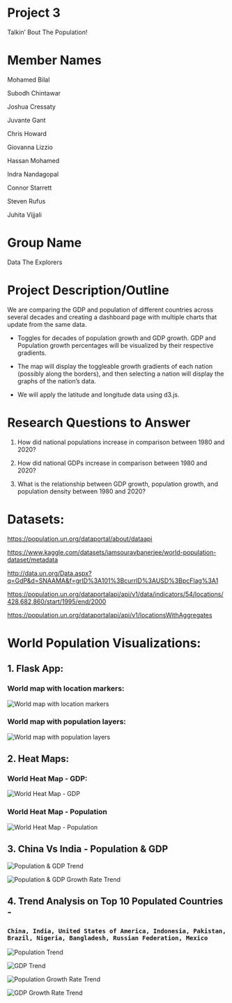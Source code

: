 # Project 3 
Talkin’ Bout The Population! 

# Member Names
Mohamed Bilal

Subodh Chintawar

Joshua Cressaty

Juvante Gant

Chris Howard

Giovanna Lizzio

Hassan Mohamed

Indra Nandagopal

Connor Starrett 

Steven Rufus

Juhita Vijjali

# Group Name 
Data The Explorers

# Project Description/Outline
We are comparing the GDP and population of different countries across several decades and creating a dashboard page with multiple charts that update from the same data.

- Toggles for decades of population growth and GDP growth. GDP and Population growth percentages will be visualized by their respective gradients.

- The map will display the toggleable growth gradients of each nation (possibly along the borders), and then selecting a nation will display the graphs of the nation’s data.

- We will apply the latitude and longitude data using d3.js.

# Research Questions to Answer

1. How did national populations increase in comparison between 1980 and 2020?

2. How did national GDPs increase in comparison between 1980 and 2020?

3. What is the relationship between GDP growth, population growth, and population density between 1980 and 2020? 


# Datasets:
https://population.un.org/dataportal/about/dataapi

https://www.kaggle.com/datasets/iamsouravbanerjee/world-population-dataset/metadata

http://data.un.org/Data.aspx?q=GdP&d=SNAAMA&f=grID%3A101%3BcurrID%3AUSD%3BpcFlag%3A1

https://population.un.org/dataportalapi/api/v1/data/indicators/54/locations/428,682,860/start/1995/end/2000

https://population.un.org/dataportalapi/api/v1/locationsWithAggregates


# World Population Visualizations:
## 1.   Flask App:
### World map with location markers:
![World map with location markers](Maps/static/images/map1.png)

### World map with population layers:
![World map with population layers](Maps/static/images/map2.png)

## 2.   Heat Maps:
### World Heat Map - GDP:
![World Heat Map - GDP](images/world_heatmap_gdp.png)

### World Heat Map - Population
![World Heat Map - Population](images/world_heatmap_Pop.png)

## 3.   China Vs India - Population & GDP
![Population & GDP Trend](images/China_India_Trend_plot.png)

![Population & GDP Growth Rate Trend](images/China_India_GrowthTrend_plot.png)

## 4.   Trend Analysis on Top 10 Populated Countries - 
### `China, India, United States of America, Indonesia, Pakistan, Brazil, Nigeria, Bangladesh, Russian Federation, Mexico` 


![Population Trend](images/Trend_Top10population.png)

![GDP Trend](images/Trend_GDP_Top10countries.png)

![Population Growth Rate Trend](images/Trend_PopGrowth_Top10countries.png)

![GDP Growth Rate Trend](images/Trend_GdpGrowth_Top10countries.png)








